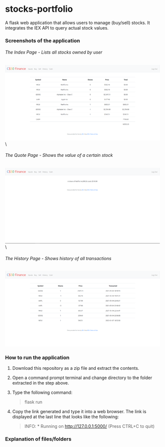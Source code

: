 # stocks-portfolio
A flask web application that allows users to manage (buy/sell) stocks. It integrates the IEX API to query actual stock values. 

### Screenshots of the application
###### The Index Page - Lists all stocks owned by user
![Index Page Display Error](/readme_imgs/index.png)\
###### The Quote Page - Shows the value of a certain stock
![Quote Page Display Error](/readme_imgs/quote.png)\
###### The History Page - Shows history of all transactions
![History Page Display Error](/readme_imgs/history.png)

### How to run the application
1. Download this repository as a zip file and extract the contents.
2. Open a command prompt terminal and change directory to the folder extracted in the step above. 
3. Type the following command:

    > flask run
4. Copy the link generated and type it into a web browser. The link is displayed at the last line that looks like the following:

    > INFO:  * Running on http://127.0.0.1:5000/ (Press CTRL+C to quit)

### Explanation of files/folders
